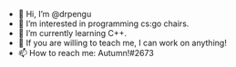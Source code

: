 - 👋 Hi, I’m @drpengu
- 👀 I’m interested in programming cs:go chairs.
- 🌱 I’m currently learning C++.
- 💞️ If you are willing to teach me, I can work on anything!
- 📫 How to reach me: Autumn!#2673

